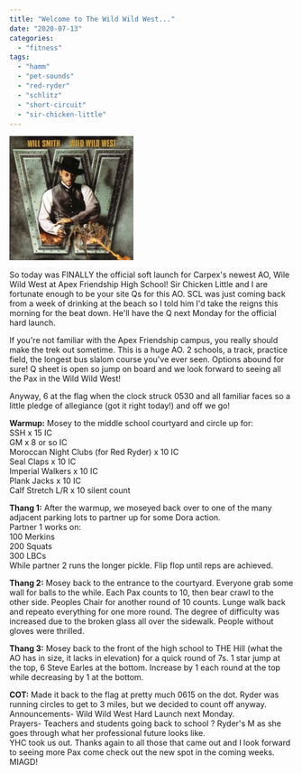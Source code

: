 ```yaml
---
title: "Welcome to The Wild Wild West..."
date: "2020-07-13"
categories: 
  - "fitness"
tags: 
  - "hamm"
  - "pet-sounds"
  - "red-ryder"
  - "schlitz"
  - "short-circuit"
  - "sir-chicken-little"
---
```


![Wild Wild West (Will Smith song) - Wikipedia](images/220px-Will_smith_west.jpg)

So today was FINALLY the official soft launch for Carpex's newest AO, Wile Wild West at Apex Friendship High School! Sir Chicken Little and I are fortunate enough to be your site Qs for this AO. SCL was just coming back from a week of drinking at the beach so I told him I'd take the reigns this morning for the beat down. He'll have the Q next Monday for the official hard launch.

If you're not familiar with the Apex Friendship campus, you really should make the trek out sometime. This is a huge AO. 2 schools, a track, practice field, the longest bus slalom course you've ever seen. Options abound for sure! Q sheet is open so jump on board and we look forward to seeing all the Pax in the Wild Wild West!  
  
Anyway, 6 at the flag when the clock struck 0530 and all familiar faces so a little pledge of allegiance (got it right today!) and off we go!

**Warmup:** Mosey to the middle school courtyard and circle up for:  
SSH x 15 IC  
GM x 8 or so IC  
Moroccan Night Clubs (for Red Ryder) x 10 IC  
Seal Claps x 10 IC  
Imperial Walkers x 10 IC  
Plank Jacks x 10 IC  
Calf Stretch L/R x 10 silent count

**Thang 1:** After the warmup, we moseyed back over to one of the many adjacent parking lots to partner up for some Dora action.  
Partner 1 works on:  
100 Merkins  
200 Squats  
300 LBCs  
While partner 2 runs the longer pickle. Flip flop until reps are achieved.

**Thang 2:** Mosey back to the entrance to the courtyard. Everyone grab some wall for balls to the while. Each Pax counts to 10, then bear crawl to the other side. Peoples Chair for another round of 10 counts. Lunge walk back and repeato everything for one more round. The degree of difficulty was increased due to the broken glass all over the sidewalk. People without gloves were thrilled.

**Thang 3:** Mosey back to the front of the high school to THE Hill (what the AO has in size, it lacks in elevation) for a quick round of 7s. 1 star jump at the top, 6 Steve Earles at the bottom. Increase by 1 each round at the top while decreasing by 1 at the bottom.

**COT:** Made it back to the flag at pretty much 0615 on the dot. Ryder was running circles to get to 3 miles, but we decided to count off anyway.  
Announcements- Wild Wild West Hard Launch next Monday.  
Prayers- Teachers and students going back to school ? Ryder's M as she goes through what her professional future looks like.  
YHC took us out. Thanks again to all those that came out and I look forward to seeing more Pax come check out the new spot in the coming weeks. MIAGD!
